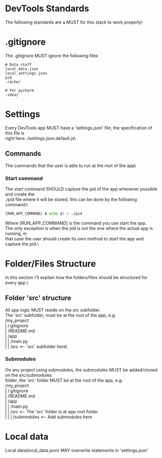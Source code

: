 # DevTools Standards

The following standards are a MUST for this stack to work properly\

# .gitignore

The .gitignore MUST ignore the following files


```
# Data stuff
local_data.json
local_settings.json
pid
.cache/

# For pycharm
.idea/
```


# Settings

Every DevTools app MUST have a 'settings.json' file, the specification of this file is\
right here ./settings.json.default.js\

## Commands

The commands that the user is able to run at the root of the app\

### Start command

The start command SHOULD capture the pid of the app whenever possible and create the\
./pid file where it will be stored, this can be done by the following command:\


```bash
[RUN_APP_COMMAND] & echo $! > ./pid
```


Where [RUN_APP_COMMAND] is the command you use start the app.\
The only exception is when the pid is not the one where the actual app is running, in\
that case the user should create its own method to start the app and capture the pid.\


# Folder/Files Structure

In this section I'll explain how the folders/files should be structured for every app.\

## Folder 'src' structure

All app logic MUST reside on the src subfolder.\
The 'src' subfolder, must be at the root of the app, e.g:\
/my_project\
| /.gitignore\
| /README.md\
| /app\
| | /main.py\
| | /src <-- 'src' subfolder here\

### Submodules

On any project using submodules, the submodules MUST be added/cloned on the src/submodules\
folder, the 'src' folder MUST be at the root of the app, e.g:\
/my_project\
| /.gitignore\
| /README.md\
| /app\
| | /main.py\
| | /src					<-- The 'src' folder is at app root folder\
| | | /submodules <-- Add submodules here

# Local data

Local data(local_data.json) MAY overwrite statements in 'settings.json'
